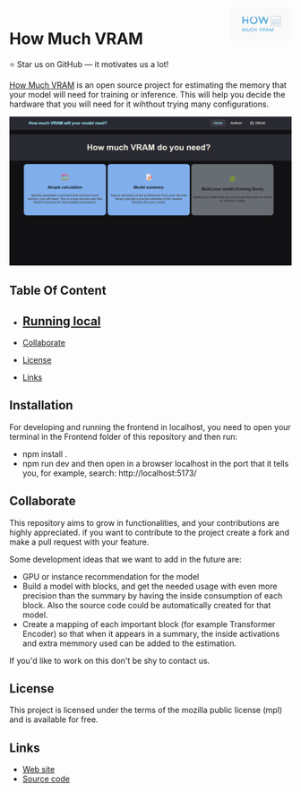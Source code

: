 <a href="https://aimeos.org/">
    <img src="logo.png" alt="logo" title="How Much VRAM" align="right" height="60" />
</a>

# How Much VRAM

:star: Star us on GitHub — it motivates us a lot!

[How Much VRAM](https://howmuchvram.com) is an open source project for estimating the memory that your model will need for training or inference. This will help you decide the hardware that you will need for it wihthout trying many configurations.

![howmuchvram-frontend](main_screen.png)

## Table Of Content

- [Running local](#installation)
    - 
- [Collaborate](#Collaborate)

- [License](#license)
  
- [Links](#links)

## Installation

For developing and running the frontend in localhost, you need to open your terminal in the Frontend folder of this repository and then run:
- npm install .
- npm run dev
and then open in a browser localhost in the port that it tells you, for example, search: http://localhost:5173/

## Collaborate

This repository aims to grow in functionalities, and your contributions are highly appreciated. if you want to contribute to the project create a fork and make a pull request with your feature. 

Some development ideas that we want to add in the future are:
- GPU or instance recommendation for the model
- Build a model with blocks, and get the needed usage with even more precision than the summary by having the inside consumption of each block. Also the source code could be automatically created for that model.
- Create a mapping of each important block (for example Transformer Encoder) so that when it appears in a summary, the inside activations and extra memmory used can be added to the estimation.

If you'd like to work on this don't be shy to contact us.

## License

This project is licensed under the terms of the mozilla public license (mpl) and is available for free.

## Links

* [Web site](https://howmuchvram.com/)
* [Source code](https://github.com/AlexBodner/How_Much_VRAM)
